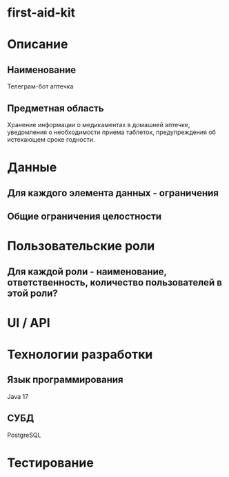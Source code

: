 # first-aid-kit
# Описание
## Наименование 
Телеграм-бот аптечка
## Предметная область
Хранение информации о медикаментах в домашней аптечке, уведомления о необходимости приема таблеток, предупреждения об истекающем сроке годности. 
# Данные
## Для каждого элемента данных - ограничения
## Общие ограничения целостности
# Пользовательские роли
## Для каждой роли - наименование, ответственность, количество пользователей в этой роли?
# UI / API 
# Технологии разработки
## Язык программирования 
Java 17
## СУБД
PostgreSQL
# Тестирование
